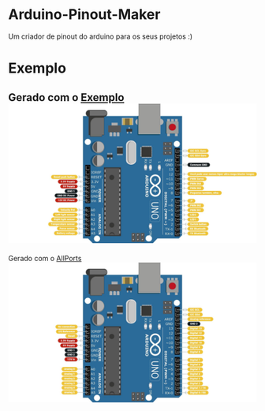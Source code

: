 # Arduino-Pinout-Maker
Um criador de pinout do arduino para os seus projetos :)

# Exemplo
Gerado com o [Exemplo](./data/example.json)
![Exemplo](./data/example.jpg)
---
Gerado com o [AllPorts](./data/AllPorts.json)
![Exemplo](./data/AllPorts.jpg)
